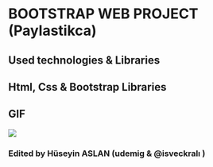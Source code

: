 # BOOTSTRAP WEB PROJECT (Paylastikca)

## Used technologies & Libraries

## Html, Css & Bootstrap Libraries


## GIF

![](images/1.gif)

###  Edited by Hüseyin ASLAN (udemig & @isveckralı )
